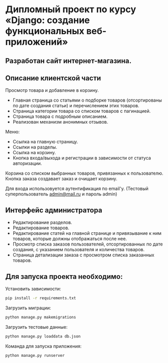 # Дипломный проект по курсу «Django: создание функциональных веб-приложений»


## Разработан сайт интернет-магазина.


## Описание клиентской части

Просмотр товара и добавление в корзину.

* Главная страница со статьями о подборке товаров (отсортированы по дате создания статьи)
  и перечислением этих товаров.
* Страница категории товара со списком товаров с пагинацией.
* Страница товара с подробным описанием.
* Реализован механизм анонимных отзывов.
    
Меню:

* Ссылка на главную страницу.
* Ссылки на разделы.
* Ссылка на корзину.
* Кнопка входа/выхода и регистрации в зависимости от статуса авторизации.

Корзина со списком выбранных товаров, привязанных к пользователю.
Кнопка заказа создавает заказ и очищает корзину.

Для входа использовуется аутентификация по email'у. (Тестовый суперпользователь admin@mail.ru и пароль admin)


## Интерфейс администратора

* Редактирование разделов.
* Редактирование товаров.
* Редактирование статей на главной странице и привязывание к ним товаров,
  которые должны отображаться после нее.
* Просмотр списка заказов пользователей, отсортированных по дате создания,
    с указанием пользователя и количества товаров.
* Страница детализации заказа с просмотром списка заказанных товаров.




## Для запуска проекта необходимо:

Установить зависимости:

```bash
pip install -r requirements.txt
```
Загрузить миграции:
```bash
python manage.py makemigrations
```
Загрузить тестовые данные:

```bash
python manage.py loaddata db.json
```
Команда для запуска приложения:

```bash
python manage.py runserver
```

